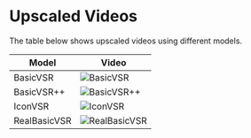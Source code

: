 # Upscaled Videos

The table below shows upscaled videos using different models.

| Model        | Video                                   |
| ------------ | --------------------------------------- |
| BasicVSR     | ![BasicVSR](gifs/basicvsr.gif)          |
| BasicVSR++   | ![BasicVSR++](gifs/basicvsr-pp.gif)     |
| IconVSR      | ![IconVSR](gifs/iconvsr.gif)            |
| RealBasicVSR | ![RealBasicVSR](gifs/real-basicvsr.gif) |
